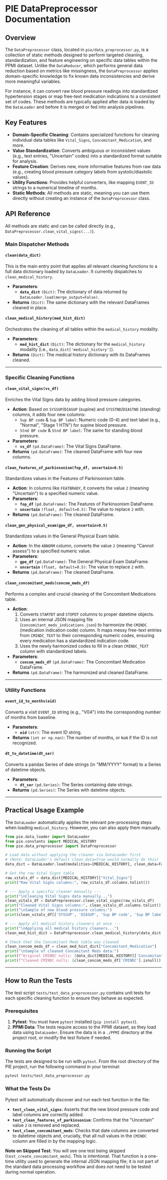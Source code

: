 # PIE DataPreprocessor Documentation

## Overview

The `DataPreprocessor` class, located in `pie/data_preprocessor.py`, is a collection of static methods designed to perform targeted cleaning, standardization, and feature engineering on specific data tables within the PPMI dataset. Unlike the `DataReducer`, which performs general data reduction based on metrics like missingness, the `DataPreprocessor` applies domain-specific knowledge to fix known data inconsistencies and derive more meaningful variables.

For instance, it can convert raw blood pressure readings into standardized hypertension stages or map free-text medication indications to a consistent set of codes. These methods are typically applied after data is loaded by the `DataLoader` and before it is merged or fed into analysis pipelines.

## Key Features

- **Domain-Specific Cleaning**: Contains specialized functions for cleaning individual data tables like `Vital_Signs`, `Concomitant_Medication`, and more.
- **Value Standardization**: Converts ambiguous or inconsistent values (e.g., text entries, "Uncertain" codes) into a standardized format suitable for analysis.
- **Feature Creation**: Derives new, more informative features from raw data (e.g., creating blood pressure category labels from systolic/diastolic values).
- **Utility Functions**: Provides helpful converters, like mapping `EVENT_ID` strings to a numerical timeline of months.
- **Static Methods**: All methods are static, meaning you can use them directly without creating an instance of the `DataPreprocessor` class.

## API Reference

All methods are static and can be called directly (e.g., `DataPreprocessor.clean_vital_signs(...)`).

### Main Dispatcher Methods

#### `clean(data_dict)`

This is the main entry point that applies all relevant cleaning functions to a full data dictionary loaded by `DataLoader`. It currently dispatches to `clean_medical_history`.

- **Parameters**:
    - **`data_dict`** `(Dict)`: The dictionary of data returned by `DataLoader.load(merge_output=False)`.
- **Returns** `(Dict)`: The same dictionary with the relevant DataFrames cleaned in place.

#### `clean_medical_history(med_hist_dict)`

Orchestrates the cleaning of all tables within the `medical_history` modality.

- **Parameters**:
    - **`med_hist_dict`** `(Dict)`: The dictionary for the `medical_history` modality (i.e., `data_dict['medical_history']`).
- **Returns** `(Dict)`: The medical history dictionary with its DataFrames cleaned.

---

### Specific Cleaning Functions

#### `clean_vital_signs(vs_df)`

Enriches the Vital Signs data by adding blood pressure categories.

- **Action**: Based on `SYSSUP`/`DIASUP` (supine) and `SYSSTND`/`DIASTND` (standing) columns, it adds four new columns:
    - `Sup BP code` & `Sup BP label`: Numeric code (0-4) and text label (e.g., "Normal", "Stage 1 HTN") for supine blood pressure.
    - `Stnd BP code` & `Stnd BP label`: The same for standing blood pressure.
- **Parameters**:
    - **`vs_df`** `(pd.DataFrame)`: The Vital Signs DataFrame.
- **Returns** `(pd.DataFrame)`: The cleaned DataFrame with four new columns.

#### `clean_features_of_parkinsonism(fop_df, uncertain=0.5)`

Standardizes values in the Features of Parkinsonism table.

- **Action**: In columns like `FEATBRADY`, it converts the value `2` (meaning "Uncertain") to a specified numeric value.
- **Parameters**:
    - **`fop_df`** `(pd.DataFrame)`: The Features of Parkinsonism DataFrame.
    - **`uncertain`** `(float, default=0.5)`: The value to replace `2` with.
- **Returns** `(pd.DataFrame)`: The cleaned DataFrame.

#### `clean_gen_physical_exam(gpe_df, uncertain=0.5)`

Standardizes values in the General Physical Exam table.

- **Action**: In the `ABNORM` column, converts the value `2` (meaning "Cannot assess") to a specified numeric value.
- **Parameters**:
    - **`gpe_df`** `(pd.DataFrame)`: The General Physical Exam DataFrame.
    - **`uncertain`** `(float, default=0.5)`: The value to replace `2` with.
- **Returns** `(pd.DataFrame)`: The cleaned DataFrame.

#### `clean_concomitant_meds(concom_meds_df)`

Performs a complex and crucial cleaning of the Concomitant Medications table.

- **Action**:
    1.  Converts `STARTDT` and `STOPDT` columns to proper datetime objects.
    2.  Uses an internal JSON mapping file (`concomitant_meds_indications.json`) to harmonize the `CMINDC` (medication indication code) column. It maps messy free-text entries from `CMINDC_TEXT` to their corresponding numeric codes, ensuring every medication has a standardized indication code.
    3.  Uses the newly harmonized codes to fill in a clean `CMINDC_TEXT` column with standardized labels.
- **Parameters**:
    - **`concom_meds_df`** `(pd.DataFrame)`: The Concomitant Medication DataFrame.
- **Returns** `(pd.DataFrame)`: The harmonized and cleaned DataFrame.

---

### Utility Functions

#### `event_id_to_months(eid)`

Converts a visit `EVENT_ID` string (e.g., "V04") into the corresponding number of months from baseline.

- **Parameters**:
    - **`eid`** `(str)`: The event ID string.
- **Returns** `(int or np.nan)`: The number of months, or `NaN` if the ID is not recognized.

#### `dt_to_datetime(dt_ser)`

Converts a pandas Series of date strings (in "MM/YYYY" format) to a Series of datetime objects.

- **Parameters**:
    - **`dt_ser`** `(pd.Series)`: The Series containing date strings.
- **Returns** `(pd.Series)`: The Series with datetime objects.

---

## Practical Usage Example

The `DataLoader` automatically applies the relevant pre-processing steps when loading `medical_history`. However, you can also apply them manually.

```python
from pie.data_loader import DataLoader
from pie.constants import MEDICAL_HISTORY
from pie.data_preprocessor import DataPreprocessor

# Load data without applying the cleaner via DataLoader first
# (Note: DataLoader's default clean_data=True would normally do this)
data_dict = DataLoader.load(modalities=[MEDICAL_HISTORY], clean_data=False)

# Get the raw Vital Signs table
raw_vitals_df = data_dict[MEDICAL_HISTORY]["Vital_Signs"]
print("Raw Vital Signs columns:", raw_vitals_df.columns.tolist())

# --- Apply a specific cleaner manually ---
print("\nCleaning Vital Signs data manually...")
clean_vitals_df = DataPreprocessor.clean_vital_signs(raw_vitals_df)
print("Cleaned Vital Signs columns:", clean_vitals_df.columns.tolist())
print("\nSample of new blood pressure columns:")
print(clean_vitals_df[['SYSSUP', 'DIASUP', 'Sup BP code', 'Sup BP label']].head())

# --- Apply all medical history cleaners at once ---
print("\nApplying all medical history cleaners...")
clean_med_hist_dict = DataPreprocessor.clean_medical_history(data_dict[MEDICAL_HISTORY])

# Check that the Concomitant Meds table was cleaned
clean_concom_meds_df = clean_med_hist_dict["Concomitant_Medication"]
print("\nSample of cleaned Concomitant Meds data:")
print(f"Original CMINDC nulls: {data_dict[MEDICAL_HISTORY]['Concomitant_Medication']['CMINDC'].isnull().sum()}")
print(f"Cleaned CMINDC nulls: {clean_concom_meds_df['CMINDC'].isnull().sum()}")
```

---

## How to Run the Tests

The test script `tests/test_data_preprocessor.py` contains unit tests for each specific cleaning function to ensure they behave as expected.

### Prerequisites

1.  **Pytest**: You must have `pytest` installed (`pip install pytest`).
2.  **PPMI Data**: The tests require access to the PPMI dataset, as they load data using `DataLoader`. Ensure the data is in a `./PPMI` directory at the project root, or modify the test fixture if needed.

### Running the Script

The tests are designed to be run with `pytest`. From the root directory of the PIE project, run the following command in your terminal:

```bash
pytest tests/test_data_preprocessor.py
```

### What the Tests Do

Pytest will automatically discover and run each test function in the file:
-   **`test_clean_vital_signs`**: Asserts that the new blood pressure code and label columns are correctly added.
-   **`test_clean_features_of_parkinsonism`**: Confirms that the "Uncertain" value `2` is removed and replaced.
-   **`test_clean_concomitant_meds`**: Checks that date columns are converted to datetime objects and, crucially, that all null values in the `CMINDC` column are filled in by the mapping logic.

**Note on Skipped Test**: You will see one test being skipped (`test_create_concomitant_meds`). This is intentional. That function is a one-time utility used to generate the internal JSON mapping file; it is not part of the standard data processing workflow and does not need to be tested during normal operation.
